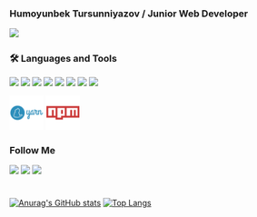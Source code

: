 ### Humoyunbek Tursunniyazov / Junior Web Developer
![](https://readme-typing-svg.herokuapp.com?font=Montserrat&color=coral&lines=I'm+a+Frontend+Developer;I'm+a+React+JS+Developer;I'm+a+VUE+JS+Developer;I'm+a+Django+Developer;I'm+a+Laravel+Developer)

### 🛠 Languages and Tools

<img src="https://camo.githubusercontent.com/c185ccc56de9122ba42ad42cdb42d2297f3bff5d56e1bb126cdaa79de1c301aa/68747470733a2f2f696d672e736869656c64732e696f2f62616467652f2d48544d4c352d3038323033323f7374796c653d666f722d7468652d6261646765266c6f676f3d48544d4c35266c6f676f436f6c6f723d23313835414442"></img>
<img src="https://camo.githubusercontent.com/55a371554cd71e4129adc60851836f33c1966d16ee3b22cd2d79506e296f97b4/68747470733a2f2f696d672e736869656c64732e696f2f62616467652f2d435353332d3038323033323f7374796c653d666f722d7468652d6261646765266c6f676f3d43535333266c6f676f436f6c6f723d313537324236"></img>
<img src="https://camo.githubusercontent.com/ac172daace01ffd90d22c52b6454e02819deaa623b04044f823acb1cff98b26e/68747470733a2f2f696d672e736869656c64732e696f2f62616467652f2d536173732d3038323033323f7374796c653d666f722d7468652d6261646765266c6f676f3d53617373"></img>
<img src="https://camo.githubusercontent.com/ce93470eae459d1377419362ac8d61da7a37decc923ca2cfa1bbd80dc558a493/68747470733a2f2f696d672e736869656c64732e696f2f62616467652f2d4769742d3038323033323f7374796c653d666f722d7468652d6261646765266c6f676f3d476974"></img>
<img src="https://camo.githubusercontent.com/6f2797638772fb02337388cd6501c67131191668087967693e327fe76a972f81/68747470733a2f2f696d672e736869656c64732e696f2f62616467652f2d4769744875622d3038323033323f7374796c653d666f722d7468652d6261646765266c6f676f3d476974487562"></img>
<img src="https://camo.githubusercontent.com/19c5912ad6c29556730ff342eca4afa8789e8bd0798596c64730f8ea643c2a2d/68747470733a2f2f696d672e736869656c64732e696f2f62616467652f2d426f6f7473747261702d3038323033323f7374796c653d666f722d7468652d6261646765266c6f676f3d426f6f747374726170"></img>
<img src="https://camo.githubusercontent.com/117efbfd8b406de72899c6ce35807215028d5da1e19b62f6135a6ab3fc88535b/68747470733a2f2f696d672e736869656c64732e696f2f62616467652f2d4a6176615363726970742d3038323033323f7374796c653d666f722d7468652d6261646765266c6f676f3d4a617661536372697074266c6f676f436f6c6f723d23464543323630"></img>
<img src="https://camo.githubusercontent.com/66e897a94319baf880c2130267d7ce42b923f39ec2138f43fd233030fb3cf9cd/68747470733a2f2f696d672e736869656c64732e696f2f62616467652f2d52656163742d3038323033323f7374796c653d666f722d7468652d6261646765266c6f676f3d5265616374266c6f676f436f6c6f723d23363144414642"></img>

<img width="60px" src="https://raw.githubusercontent.com/devicons/devicon/1119b9f84c0290e0f0b38982099a2bd027a48bf1/icons/yarn/yarn-original-wordmark.svg"></img>
<img width="60px" src="https://raw.githubusercontent.com/devicons/devicon/1119b9f84c0290e0f0b38982099a2bd027a48bf1/icons/npm/npm-original-wordmark.svg"></img>


###  Follow Me
<a href="https://t.me/tursunniyazovhumoyunbek" target="__blank"><img src="https://img.shields.io/badge/-Telegram-082032?style=for-the-badge&logo=Telegram&logoColor=#26A5E4"></img></a>
<a href="https://t.me/tursunniyazovhumoyunbek" target="__blank"><img src="https://img.shields.io/badge/-YouTube-082032?style=for-the-badge&logo=Youtube&logoColor=FF0000"></img></a>
<a href="https://www.instagram.com/humoyunbek_tursunniyazov" target="__blank"><img src="https://img.shields.io/badge/-Instagram-082032?style=for-the-badge&logo=Instagram&logoColor=#E4405F"></img></a>
#


[![Anurag's GitHub stats](https://github-readme-stats.vercel.app/api?username=Humoyunbek-Tursunniyazov&show_icons=true&theme=vue)](https://github.com/Humoyunbek-Tursunniyazov/github-readme-stats)
[![Top Langs](https://github-readme-stats.vercel.app/api/top-langs/?username=Humoyunbek-Tursunniyazov&langs_count=8&theme=vue)](https://github.com/Humoyunbek-Tursunniyazov/github-readme-stats) 

